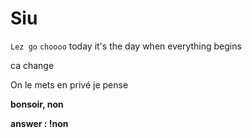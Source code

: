 # Siu
``Lez go``
`choooo`
today it's the day when everything begins


ca change


On le mets en privé je pense


**bonsoir, non**

**answer : !non**
